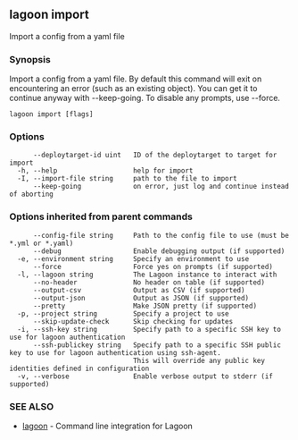 ## lagoon import

Import a config from a yaml file

### Synopsis

Import a config from a yaml file.
By default this command will exit on encountering an error (such as an existing object).
You can get it to continue anyway with --keep-going. To disable any prompts, use --force.

```
lagoon import [flags]
```

### Options

```
      --deploytarget-id uint   ID of the deploytarget to target for import
  -h, --help                   help for import
  -I, --import-file string     path to the file to import
      --keep-going             on error, just log and continue instead of aborting
```

### Options inherited from parent commands

```
      --config-file string     Path to the config file to use (must be *.yml or *.yaml)
      --debug                  Enable debugging output (if supported)
  -e, --environment string     Specify an environment to use
      --force                  Force yes on prompts (if supported)
  -l, --lagoon string          The Lagoon instance to interact with
      --no-header              No header on table (if supported)
      --output-csv             Output as CSV (if supported)
      --output-json            Output as JSON (if supported)
      --pretty                 Make JSON pretty (if supported)
  -p, --project string         Specify a project to use
      --skip-update-check      Skip checking for updates
  -i, --ssh-key string         Specify path to a specific SSH key to use for lagoon authentication
      --ssh-publickey string   Specify path to a specific SSH public key to use for lagoon authentication using ssh-agent.
                               This will override any public key identities defined in configuration
  -v, --verbose                Enable verbose output to stderr (if supported)
```

### SEE ALSO

* [lagoon](lagoon.md)	 - Command line integration for Lagoon

